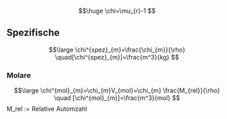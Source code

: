 $$\huge
\chi=\mu_{r}-1
$$
## Spezifische
$$\large
\chi^{spez}_{m}=\frac{\chi_{m}}{\rho} \quad[\chi^{spez}_{m}]=\frac{m^3}{kg}
$$
### Molare
$$\large
	\chi^{mol}_{m}=\chi_{m}V_{mol}=\chi_{m} \frac{M_{rel}}{\rho} \quad [\chi^{mol}_{m}]=\frac{m^3}{mol}
$$
M_rel := Relative Automzahl
